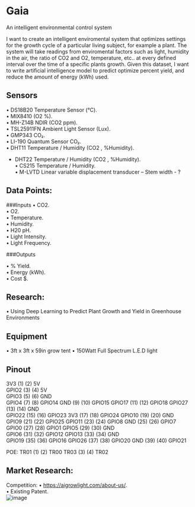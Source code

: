 # Gaia
An intelligent environmental control system

I want to create an intelligent enviromental system that optimizes settings for the growth cycle of a particular living subject, for example a plant. The system will take readings from enviromental factors such as light, humidity in the air, the ratio of CO2 and O2, temperature, etc.. at every defined interval over the time of a specific plants growth. Given this dataset, I want to write artificial intelligence model to predict optimize percent yield, and reduce the amount of energy (kWh) used.

##

## Sensors
•	DS18B20 Temperature Sensor (°C).  
•	MIX8410 (O2 %).  
•	MH-Z14B NDIR  (CO2 ppm).  
•	TSL25911FN Ambient Light Sensor (Lux).  
•	GMP343 CO₂.  
•	LI-190 Quantum Sensor CO₂.  
•	DHT11 Temperature / Humidity (CO2 , %Humidity).  
  - DHT22 Temperature / Humidity (CO2 , %Humidity).  
•	CS215 Temperature / Humidity.  
•	M-LVTD Linear variable displacement transducer – Stem width - ?   

## Data Points: 
###Inputs
•	CO2.  
•	O2.  
•	Temperature.  
•	Humidity.  
•	H20 pH.  
•	Light Intensity.  
•	Light Frequency.  

###Outputs
<!-- •	Radiation.   -->
•	% Yield.  
• Energy (kWh).  
• Cost $.  

## Research:
•	Using Deep Learning to Predict Plant Growth and Yield in Greenhouse Environments   

## Equipment
•  3ft x 3ft x 59in grow tent
•  150Watt Full Spectrum L.E.D light

## Pinout

   3V3  (1) (2)  5V    
 GPIO2  (3) (4)  5V    
 GPIO3  (5) (6)  GND   
 GPIO4  (7) (8)  GPIO14
   GND  (9) (10) GPIO15
GPIO17 (11) (12) GPIO18
GPIO27 (13) (14) GND   
GPIO22 (15) (16) GPIO23
   3V3 (17) (18) GPIO24
GPIO10 (19) (20) GND   
 GPIO9 (21) (22) GPIO25
GPIO11 (23) (24) GPIO8 
   GND (25) (26) GPIO7 
 GPIO0 (27) (28) GPIO1 
 GPIO5 (29) (30) GND   
 GPIO6 (31) (32) GPIO12
GPIO13 (33) (34) GND   
GPIO19 (35) (36) GPIO16
GPIO26 (37) (38) GPIO20
   GND (39) (40) GPIO21

POE:
TR01 (1) (2) TR00
TR03 (3) (4) TR02


## Market Research:
  Competition:
    •	https://aigrowlight.com/about-us/.  
    •	Existing Patent.  
![image](https://user-images.githubusercontent.com/45886361/151272973-74ecb4a9-f9fa-42de-85c3-1f1a4ef1ff91.png)
